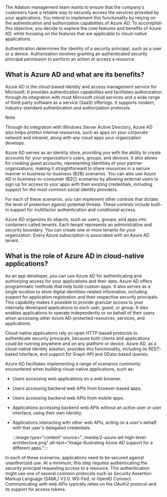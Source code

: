 ﻿The Adatum management team wants to ensure that the company's customers have a reliable way to securely access the services provided by your applications. You intend to implement this functionality by relying on the authentication and authorization capabilities of Azure AD. To accomplish this objective, you decide to explore the core features and benefits of Azure AD, while focusing on the features that are applicable to cloud-native applications.

Authentication determines the identity of a security principal, such as a user or a device. Authorization involves granting an authenticated security principal permission to perform an action or access a resource.

## What is Azure AD and what are its benefits?

Azure AD is the cloud-based identity and access management service for Microsoft. It provides authentication capabilities and facilitates authorization through its integration with most Microsoft cloud services and a wide range of third-party software as a service (SaaS) offerings. It supports modern, industry-standard authentication and authorization protocols.

> [!NOTE]
> Through its integration with Windows Server Active Directory, Azure AD also helps protect internal resources, such as apps on your corporate network and intranet, along with any cloud apps your organization develops.

Azure AD serves as an identity store, providing you with the ability to create accounts for your organization's users, groups, and devices. It also allows for creating guest accounts, representing identities of your partner organizations, making it straightforward to share resources in a secure manner in business-to-business (B2B) scenarios. You can also use Azure AD in business-to-consumer (B2C) scenarios by allowing external users to sign up for access to your apps with their existing credentials, including support for the most common social identity providers.

For each of these scenarios, you can implement other controls that dictate the level of protection against potential threats. These controls include built-in support for multifactor authentication and conditional access.

Azure AD organizes its objects, such as users, groups, and apps into containers called tenants. Each tenant represents an administrative and security boundary. You can create one or more tenants for your organization. Every Azure subscription is associated with an Azure AD tenant.

## What is the role of Azure AD in cloud-native applications?

As an app developer, you can use Azure AD for authenticating and authorizing access for your applications and their data. Azure AD offers programmatic methods that help build custom apps. It also serves as a single location to store digital identities-related information, including support for application registration and their respective security principals. This capability makes it possible to provide granular access to your internally developed applications to each user, guest, or group. It also enables applications to operate independently or on behalf of their users when accessing other Azure AD-protected resources, services, and applications.

Cloud-native applications rely on open HTTP-based protocols to authenticate security principals, because both clients and applications could be running anywhere and on any platform or device. Azure AD, as a cloud-native identity solution, provides this functionality, including its REST-based interface, and support for Graph API and OData-based queries.

Azure AD facilitates implementing a range of scenarios commonly encountered when building cloud-native applications, such as:

- Users accessing web applications on a web browser.
- Users accessing backend web APIs from browser-based apps.
- Users accessing backend web APIs from mobile apps.
- Applications accessing backend web APIs without an active user or user interface, using their own identity.
- Applications interacting with other web APIs, acting on a user's behalf with that user's delegated credentials.

    :::image type="content" source="../media/2-azure-ad-high-level-architecture.png" alt-text="Image illustrating Azure AD support for a different apps.":::

In each of these scenarios, applications need to be secured against unauthorized use. At a minimum, this step requires authenticating the security principal requesting access to a resource. This authentication might use one of several common protocols such as Security Assertion Markup Language (SAML) V2.0, WS-Fed, or OpenID Connect. Communicating with web APIs typically relies on the OAuth2 protocol and its support for access tokens.
